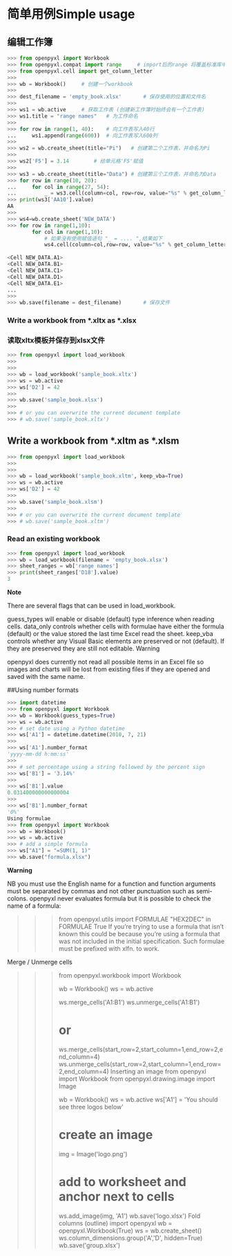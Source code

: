# 简单用例Simple usage

## 编辑工作簿

```python
>>> from openpyxl import Workbook
>>> from openpyxl.compat import range     # import后的range 将覆盖标准库中的range函数
>>> from openpyxl.cell import get_column_letter
>>>
>>> wb = Workbook()     # 创建一个workbook
>>>
>>> dest_filename = 'empty_book.xlsx'       # 保存使用的位置和文件名
>>>
>>> ws1 = wb.active     # 获取工作表 (创建新工作簿时始终会有一个工作表)
>>> ws1.title = "range names"   # 为工作命名
>>>
>>> for row in range(1, 40):    # 向工作表写入40行
...     ws1.append(range(600))  # 向工作表写入600列
>>>
>>> ws2 = wb.create_sheet(title="Pi")   # 创建第二个工作表，并命名为Pi
>>>
>>> ws2['F5'] = 3.14        # 给单元格'F5'赋值
>>>
>>> ws3 = wb.create_sheet(title="Data") # 创建第三个工作表，并命名为Data
>>> for row in range(10, 20):
...     for col in range(27, 54):
...         _ = ws3.cell(column=col, row=row, value="%s" % get_column_letter(col)) # 将单元格的列名作为单元格的值
>>> print(ws3['AA10'].value)
AA
>>>
>>> ws4=wb.create_sheet('NEW_DATA')
>>> for row in range(1,10):
        for col in range(1,10):
            # 如果没有使用赋值语句 "_ = .... ",结果如下
            ws4.cell(column=col,row=row, value="%s" % get_column_letter(col))
            
<Cell NEW_DATA.A1>
<Cell NEW_DATA.B1>
<Cell NEW_DATA.C1>
<Cell NEW_DATA.D1>
<Cell NEW_DATA.E1>
...
>>> 
>>> wb.save(filename = dest_filename)       # 保存文件
```


### Write a workbook from *.xltx as *.xlsx
### 读取xltx模板并保存到xlsx文件

```python
>>> from openpyxl import load_workbook
>>>
>>>
>>> wb = load_workbook('sample_book.xltx') 
>>> ws = wb.active 
>>> ws['D2'] = 42 
>>>
>>> wb.save('sample_book.xlsx') 
>>>
>>> # or you can overwrite the current document template
>>> # wb.save('sample_book.xltx')
```

## Write a workbook from *.xltm as *.xlsm

```python
>>> from openpyxl import load_workbook
>>>
>>>
>>> wb = load_workbook('sample_book.xltm', keep_vba=True) 
>>> ws = wb.active 
>>> ws['D2'] = 42 
>>>
>>> wb.save('sample_book.xlsm') 
>>>
>>> # or you can overwrite the current document template
>>> # wb.save('sample_book.xltm')
```

### Read an existing workbook

```python
>>> from openpyxl import load_workbook
>>> wb = load_workbook(filename = 'empty_book.xlsx')
>>> sheet_ranges = wb['range names']
>>> print(sheet_ranges['D18'].value)
3
```

**Note**

There are several flags that can be used in load_workbook.

guess_types will enable or disable (default) type inference when reading cells.
data_only controls whether cells with formulae have either the formula (default) or the value stored the last time Excel read the sheet.
keep_vba controls whether any Visual Basic elements are preserved or not (default). If they are preserved they are still not editable.
Warning

openpyxl does currently not read all possible items in an Excel file so images and charts will be lost from existing files if they are opened and saved with the same name.

##Using number formats

```python
>>> import datetime
>>> from openpyxl import Workbook
>>> wb = Workbook(guess_types=True)
>>> ws = wb.active
>>> # set date using a Python datetime
>>> ws['A1'] = datetime.datetime(2010, 7, 21)
>>>
>>> ws['A1'].number_format
'yyyy-mm-dd h:mm:ss'
>>>
>>> # set percentage using a string followed by the percent sign
>>> ws['B1'] = '3.14%'
>>>
>>> ws['B1'].value
0.031400000000000004
>>>
>>> ws['B1'].number_format
'0%'
Using formulae
>>> from openpyxl import Workbook
>>> wb = Workbook()
>>> ws = wb.active
>>> # add a simple formula
>>> ws["A1"] = "=SUM(1, 1)"
>>> wb.save("formula.xlsx")
```

**Warning**

NB you must use the English name for a function and function arguments must be separated by commas and not other punctuation such as semi-colons.
openpyxl never evaluates formula but it is possible to check the name of a formula:

>>> from openpyxl.utils import FORMULAE
>>> "HEX2DEC" in FORMULAE
True
If you’re trying to use a formula that isn’t known this could be because you’re using a formula that was not included in the initial specification. Such formulae must be prefixed with xlfn. to work.

Merge / Unmerge cells
>>> from openpyxl.workbook import Workbook
>>>
>>> wb = Workbook()
>>> ws = wb.active
>>>
>>> ws.merge_cells('A1:B1')
>>> ws.unmerge_cells('A1:B1')
>>>
>>> # or
>>> ws.merge_cells(start_row=2,start_column=1,end_row=2,end_column=4)
>>> ws.unmerge_cells(start_row=2,start_column=1,end_row=2,end_column=4)
Inserting an image
>>> from openpyxl import Workbook
>>> from openpyxl.drawing.image import Image
>>>
>>> wb = Workbook()
>>> ws = wb.active
>>> ws['A1'] = 'You should see three logos below'
>>> # create an image
>>> img = Image('logo.png')
>>> # add to worksheet and anchor next to cells
>>> ws.add_image(img, 'A1')
>>> wb.save('logo.xlsx')
Fold columns (outline)
>>> import openpyxl
>>> wb = openpyxl.Workbook(True)
>>> ws = wb.create_sheet()
>>> ws.column_dimensions.group('A','D', hidden=True)
>>> wb.save('group.xlsx')